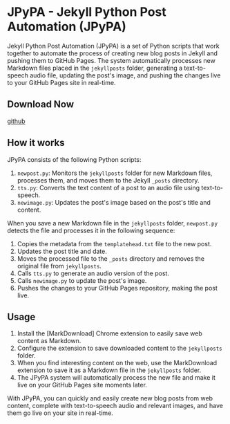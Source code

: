 # JPyPA - Jekyll Python Post Automation (JPyPA)

Jekyll Python Post Automation (JPyPA) is a set of Python scripts that work together to automate the process of creating new blog posts in Jekyll and pushing them to GitHub Pages. The system automatically processes new Markdown files placed in the `jekyllposts` folder, generating a text-to-speech audio file, updating the post's image, and pushing the changes live to your GitHub Pages site in real-time.

## Download Now

[github](https://github.com/rasteia/JPyPA)

## How it works

JPyPA consists of the following Python scripts:

1.  `newpost.py`: Monitors the `jekyllposts` folder for new Markdown files, processes them, and moves them to the Jekyll `_posts` directory.
2.  `tts.py`: Converts the text content of a post to an audio file using text-to-speech.
3.  `newimage.py`: Updates the post's image based on the post's title and content.


When you save a new Markdown file in the `jekyllposts` folder, `newpost.py` detects the file and processes it in the following sequence:

1.  Copies the metadata from the `templatehead.txt` file to the new post.
2.  Updates the post title and date.
3.  Moves the processed file to the `_posts` directory and removes the original file from `jekyllposts`.
4.  Calls `tts.py` to generate an audio version of the post.
5.  Calls `newimage.py` to update the post's image.
6.  Pushes the changes to your GitHub Pages repository, making the post live.

## Usage

1.  Install the [MarkDownload] Chrome extension to easily save web content as Markdown.
2.  Configure the extension to save downloaded content to the `jekyllposts` folder.
3.  When you find interesting content on the web, use the MarkDownload extension to save it as a Markdown file in the `jekyllposts` folder.
4.  The JPyPA system will automatically process the new file and make it live on your GitHub Pages site moments later.

With JPyPA, you can quickly and easily create new blog posts from web content, complete with text-to-speech audio and relevant images, and have them go live on your site in real-time.
